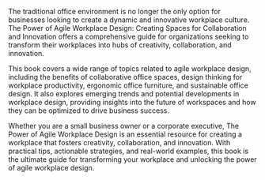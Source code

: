 The traditional office environment is no longer the only option for businesses looking to create a dynamic and innovative workplace culture. The Power of Agile Workplace Design: Creating Spaces for Collaboration and Innovation offers a comprehensive guide for organizations seeking to transform their workplaces into hubs of creativity, collaboration, and innovation.

This book covers a wide range of topics related to agile workplace design, including the benefits of collaborative office spaces, design thinking for workplace productivity, ergonomic office furniture, and sustainable office design. It also explores emerging trends and potential developments in workplace design, providing insights into the future of workspaces and how they can be optimized to drive business success.

Whether you are a small business owner or a corporate executive, The Power of Agile Workplace Design is an essential resource for creating a workplace that fosters creativity, collaboration, and innovation. With practical tips, actionable strategies, and real-world examples, this book is the ultimate guide for transforming your workplace and unlocking the power of agile workplace design.


